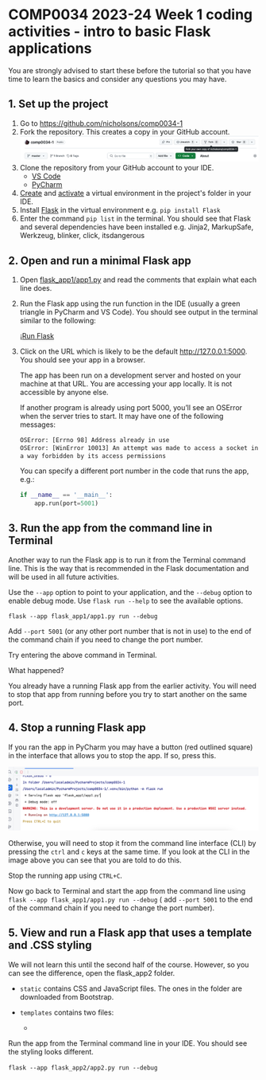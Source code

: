 # COMP0034 2023-24 Week 1 coding activities - intro to basic Flask applications

You are strongly advised to start these before the tutorial so that you have time to learn the basics and consider any
questions you may have.

## 1. Set up the project

1. Go to <https://github.com/nicholsons/comp0034-1>
2. Fork the repository. This creates a copy in your GitHub account.
   ![Fork a repository](assets/fork.png)
3. Clone the repository from your GitHub account to your IDE.
    - [VS Code](https://code.visualstudio.com/docs/sourcecontrol/intro-to-git#_clone-a-repository-locally)
    - [PyCharm](https://www.jetbrains.com/help/pycharm/manage-projects-hosted-on-github.html#clone-from-GitHub)
4. [Create](https://packaging.python.org/en/latest/guides/installing-using-pip-and-virtual-environments/#create-a-new-virtual-environment)
   and [activate](https://packaging.python.org/en/latest/guides/installing-using-pip-and-virtual-environments/#activate-a-virtual-environment)
   a virtual environment in the project's folder in your IDE.
5. Install [Flask](https://pypi.org/project/Flask/) in the virtual environment e.g. `pip install Flask`
6. Enter the command `pip list` in the terminal. You should see that Flask and several dependencies have been installed
   e.g. Jinja2, MarkupSafe, Werkzeug, blinker, click, itsdangerous

## 2. Open and run a minimal Flask app

1. Open [flask_app1/app1.py](flask_app1/app1.py) and read the comments that explain what each line does.

2. Run the Flask app using the run function in the IDE (usually a green triangle in PyCharm and VS Code). You should see
   output in the terminal similar to the following:

   ¡[Run Flask](assets/run1.png)

3. Click on the URL which is likely to be the default <http://127.0.0.1:5000>. You should see your app in a browser.

   The app has been run on a development server and hosted on your machine at that URL. You are accessing your app
   locally. It is not accessible by anyone else.

   If another program is already using port 5000, you’ll see an OSError when the server tries to start. It may have one
   of the following messages:

   ```
   OSError: [Errno 98] Address already in use
   OSError: [WinError 10013] An attempt was made to access a socket in a way forbidden by its access permissions
   ```

   You can specify a different port number in the code that runs the app, e.g.:

   ```python
   if __name__ == '__main__':
       app.run(port=5001)
   ```

## 3. Run the app from the command line in Terminal

Another way to run the Flask app is to run it from the Terminal command line. This is the way that is recommended in the
Flask documentation and will be used in all future activities.

Use the `--app` option to point to your application, and the `--debug` option to enable debug mode.
Use `flask run --help` to see the available options.

```
flask --app flask_app1/app1.py run --debug
```

Add `--port 5001` (or any other port number that is not in use) to the end of the command chain if you need to change
the port number.

Try entering the above command in Terminal.

What happened?

You already have a running Flask app from the earlier activity. You will need to stop that app from running before you
try to start another on the same port.

## 4. Stop a running Flask app

If you ran the app in PyCharm you may have a button (red outlined square) in the interface that allows you to stop the
app. If so, press this.

![Flask stop PyCharm](assets/flask_stop.png)

Otherwise, you will need to stop it from the command line interface (CLI) by pressing the `ctrl` and `c` keys at
the same time. If you look at the CLI in the image above you can see that you are told to do this.

Stop the running app using `CTRL+C`.

Now go back to Terminal and start the app from the command line using `flask --app flask_app1/app1.py run --debug` (
add `--port 5001` to the end of the command chain if you need to change the port number).

## 5. View and run a Flask app that uses a template and .CSS styling
We will not learn this until the second half of the course. However, so you can see the difference, open the flask_app2 folder.

-  `static` contains CSS and JavaScript files. The ones in the folder are downloaded from Bootstrap.
- `templates` contains two files:

    - 

Run the app from the Terminal command line in your IDE. You should see the styling looks different.

`flask --app flask_app2/app2.py run --debug`
